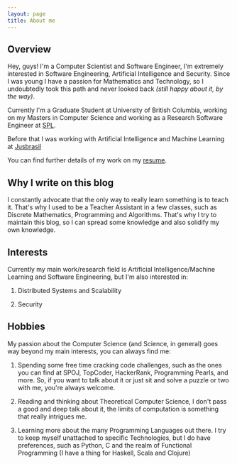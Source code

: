 ```yaml
---
layout: page
title: About me
---
```

## Overview

Hey, guys! I'm a Computer Scientist and Software Engineer, I'm extremely interested in Software Engineering, Artificial Intelligence and Security. Since I was young I have a passion for Mathematics and Technology, so I undoubtedly took this path and never looked back *(still happy about it, by the way)*.

Currently I'm a Graduate Student at University of British Columbia, working on my Masters in Computer Science and working as a Research Software Engineer at [SPL](https://www.cs.ubc.ca/cs-research/software-practices-lab).

Before that I was working with Artificial Intelligence and Machine Learning at [Jusbrasil](www.jusbrasil.com.br)

You can find further details of my work on my [resume](/content/rodrigo_araujo.pdf).


## Why I write on this blog

I constantly advocate that the only way to really learn something is to teach it. That's why I used to be a Teacher Assistant in a few classes, such as Discrete Mathematics, Programming and Algorithms. That's why I try to maintain this blog, so I can spread some knowledge and also solidify my own knowledge.

## Interests

Currently my main work/research field is Artificial Intelligence/Machine Learning and Software Engineering, but I'm also interested in:

1. Distributed Systems and Scalability

2. Security


## Hobbies

My passion about the Computer Science (and Science, in general) goes way beyond my main interests, you can always find me:

1. Spending some free time cracking code challenges, such as the ones you can find at SPOJ, TopCoder, HackerRank, Programming Pearls, and more. So, if you want to talk about it or just sit and solve a puzzle or two with me, you're always welcome.

2. Reading and thinking about Theoretical Computer Science, I don't pass a good and deep talk about it, the limits of computation is something that really intrigues me.

3. Learning more about the many Programming Languages out there. I try to keep myself unattached to specific Technologies, but I do have preferences, such as Python, C and the realm of Functional Programming (I have a thing for Haskell, Scala and Clojure)
